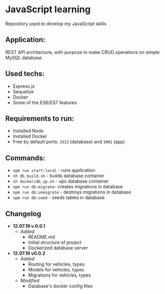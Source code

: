 # JavaScript learning
Repository used to develop my JavaScript skills

## Application:
REST API architecture, with purpose to make CRUD operations on simple MySQL database.

## Used techs:
* Express.js
* Sequelize
* Docker
* Some of the ES6/ES7 features
  
## Requirements to run:
* Installed Node
* Installed Docker
* Free by default ports: `3313` (database) and `3001` (app)

## Commands:
* `npm run start:local` - runs application
* `sh db_build.sh` - builds database container
* `sh docker/db_up.sh` - ups database container
* `npm run db:migrate`- creates migrations in database
* `npm run db:unmigrate` - destroys migrations in database
* `npm run db:seed` - seeds tables in database


## Changelog
* **12.07.19 v.0.0.1**
  * *Added*
    * README.md
    * Initial structure of project
    * Dockerized database server
* **12.07.19 v0.0.2**
  * *Added*
    * Routing for vehicles, types
    * Models for vehicles, types
    * Migrations for vehicles, types
  * *Modified*
    * Database's docker config files